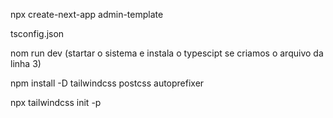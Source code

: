npx create-next-app admin-template

tsconfig.json

nom run dev (startar o sistema e instala o typescipt se criamos o arquivo da linha 3)


npm install -D tailwindcss postcss autoprefixer

npx tailwindcss init -p